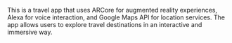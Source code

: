 This is a travel app that uses ARCore for augmented reality experiences, Alexa for voice interaction, and Google Maps API for location services.
The app allows users to explore travel destinations in an interactive and immersive way.
